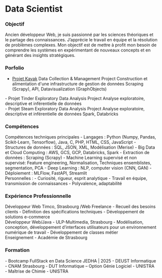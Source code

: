 # Data Scientist

### Objectif
<div id="bloc1" name="objectif">
Ancien développeur Web, je suis passionné par les sciences théoriques et le partage des connaissances. J’apprécie le travail en équipe et la résolution de problèmes complexes. Mon objectif est de mettre à profit mon besoin de comprendre les systèmes en expérimentant de nouveaux concepts et en générant des insights stratégiques.
</div>

### Porfolio

- [Projet Kayak](https://github.com/Fabthenabab/fastapi_model)
  Data Collection & Management Project
  Construction et alimentation d'une infrastructure de gestion de données
  Scraping (Scrapy), API, Datavisualization (GraphObjects)

<div id="bloc1" name="tinder">
- Projet Tinder
  Exploratory Data Analysis Project
  Analyse exploratoire, descriptive et inférentielle de données
</div>
<div id="bloc1" name="steam">
- Projet Steam
  Exploratory Data Analysis Project
  Analyse exploratoire, descriptive et inférentielle de données
  Spark, Databricks
</div>


### Compétences 
<div id="bloc1" name="comptechpale">
Compétences techniques principales
- Langages : Python (Numpy, Pandas, Scikit-Learn, Tensorflow), Java, C, PHP, HTML, CSS, JavaScript
- Structures de données : SQL, JSON, XML, Modélisation (Merise)
- Big Data et Cloud Computing : AWS, GCS, GCP, Databricks, Spark
- Extraction de données : Scraping (Scrapy)
- Machine Learning supervisé et non supervisé: Feature engineering, Normalisation, Techniques ensemblistes, segmentation, PCA
- Deep Learning : NLP, computer vision (CNN, GAN)
- Déploiement : MLFlow, FastAPI, Streamlit
</div>
<div id="bloc1" name="compperso">
Personnelles :
- Curiosité, rigueur, esprit analytique
- Travail en équipe, transmission de connaissances
- Polyvalence, adaptabilité
</div>

### Expérience Professionnelle
<div id="bloc1" name="experience1">
Développeur Web Timco, Strasbourg /Web Freelance
- Recueil des besoins clients
- Définition des spécifications techniques
- Développement de solutions e-commerce
</div>
<div id="bloc1" name="experience2">
Développeur Web/Java - ULP-Multimedia, Strasbourg
- Modélisation, conception, développement d’interfaces utilisateurs pour un environnement numérique de travail
- Développement de classes métier
</div>
<div id="bloc1" name="experience3">
Enseignement - Académie de Strasbourg
</div>

### Formation
<div id="bloc1" name="formation">
- Bootcamp FullStack en Data Science JEDHA | 2025
- DEUST Informatique - CNAM Strasbourg
- DUT Informatique – Option Génie Logiciel - UNISTRA
- Maîtrise de Chimie - UNISTRA
</div>


